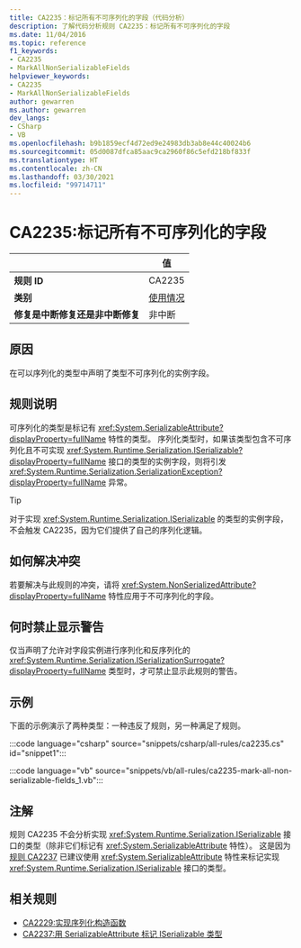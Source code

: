 ```yaml
---
title: CA2235：标记所有不可序列化的字段（代码分析）
description: 了解代码分析规则 CA2235：标记所有不可序列化的字段
ms.date: 11/04/2016
ms.topic: reference
f1_keywords:
- CA2235
- MarkAllNonSerializableFields
helpviewer_keywords:
- CA2235
- MarkAllNonSerializableFields
author: gewarren
ms.author: gewarren
dev_langs:
- CSharp
- VB
ms.openlocfilehash: b9b1859ecf4d72ed9e24983db3ab8e44c40024b6
ms.sourcegitcommit: 05d0087dfca85aac9ca2960f86c5efd218bf833f
ms.translationtype: HT
ms.contentlocale: zh-CN
ms.lasthandoff: 03/30/2021
ms.locfileid: "99714711"
---
```

# <a name="ca2235-mark-all-non-serializable-fields"></a>CA2235:标记所有不可序列化的字段

| | 值 |
|-|-|
| **规则 ID** |CA2235|
| **类别** |[使用情况](usage-warnings.md)|
| **修复是中断修复还是非中断修复** |非中断|

## <a name="cause"></a>原因

在可以序列化的类型中声明了类型不可序列化的实例字段。

## <a name="rule-description"></a>规则说明

可序列化的类型是标记有 <xref:System.SerializableAttribute?displayProperty=fullName> 特性的类型。 序列化类型时，如果该类型包含不可序列化且不可实现 <xref:System.Runtime.Serialization.ISerializable?displayProperty=fullName> 接口的类型的实例字段，则将引发 <xref:System.Runtime.Serialization.SerializationException?displayProperty=fullName> 异常。

> [!TIP]
> 对于实现 <xref:System.Runtime.Serialization.ISerializable> 的类型的实例字段，不会触发 CA2235，因为它们提供了自己的序列化逻辑。

## <a name="how-to-fix-violations"></a>如何解决冲突

若要解决与此规则的冲突，请将 <xref:System.NonSerializedAttribute?displayProperty=fullName> 特性应用于不可序列化的字段。

## <a name="when-to-suppress-warnings"></a>何时禁止显示警告

仅当声明了允许对字段实例进行序列化和反序列化的 <xref:System.Runtime.Serialization.ISerializationSurrogate?displayProperty=fullName> 类型时，才可禁止显示此规则的警告。

## <a name="example"></a>示例

下面的示例演示了两种类型：一种违反了规则，另一种满足了规则。

:::code language="csharp" source="snippets/csharp/all-rules/ca2235.cs" id="snippet1":::

:::code language="vb" source="snippets/vb/all-rules/ca2235-mark-all-non-serializable-fields_1.vb":::

## <a name="remarks"></a>注解

规则 CA2235 不会分析实现 <xref:System.Runtime.Serialization.ISerializable> 接口的类型（除非它们标记有 <xref:System.SerializableAttribute> 特性）。 这是因为[规则 CA2237](ca2237.md) 已建议使用 <xref:System.SerializableAttribute> 特性来标记实现 <xref:System.Runtime.Serialization.ISerializable> 接口的类型。

## <a name="related-rules"></a>相关规则

- [CA2229:实现序列化构造函数](ca2229.md)
- [CA2237:用 SerializableAttribute 标记 ISerializable 类型](ca2237.md)
